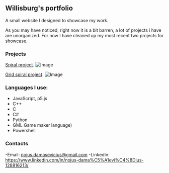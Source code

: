 ## Willisburg's portfolio

A small website I designed to showcase my work.

As you may have noticed, right now it is a bit barren, a lot of projects i have are unorganized. For now I have cleaned up my most recent two projects for showcase.

### Projects

[Spiral project](https://willisburg.github.io/spiral).
![Image](https://i.imgur.com/Bo6crMQ.png)

[Grid spiral project](https://willisburg.github.io/gridspiral).
![Image](https://i.imgur.com/IwyBk29.png)

### Languages I use:
- JavaScript, p5.js
- C++
- C
- C#
- Python
- GML Game maker language)
- Powershell

### Contacts

-Email: nojus.damasevicius@gmail.com
-LinkedIn: https://www.linkedin.com/in/nojus-dama%C5%A1evi%C4%8Dius-128816213/
